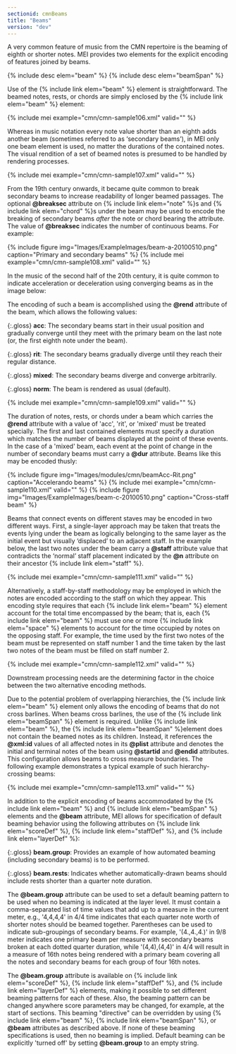 ```yaml
---
sectionid: cmnBeams
title: "Beams"
version: "dev"
---
```


A very common feature of music from the CMN repertoire is the beaming of eighth or shorter notes. MEI provides two elements for the explicit encoding of features joined by beams.

{% include desc elem="beam" %}
{% include desc elem="beamSpan" %}

Use of the {% include link elem="beam" %} element is straightforward. The beamed notes, rests, or chords are simply enclosed by the {% include link elem="beam" %} element:

{% include mei example="cmn/cmn-sample106.xml" valid="" %}

Whereas in music notation every note value shorter than an eighth adds another beam (sometimes referred to as ‘secondary beams’), in MEI only one beam element is used, no matter the durations of the contained notes. The visual rendition of a set of beamed notes is presumed to be handled by rendering processes.

{% include mei example="cmn/cmn-sample107.xml" valid="" %}

From the 19th century onwards, it became quite common to break secondary beams to increase readability of longer beamed passages. The optional **@breaksec** attribute on {% include link elem="note" %}s and {% include link elem="chord" %}s under the beam may be used to encode the breaking of secondary beams *after* the note or chord bearing the attribute. The value of **@breaksec** indicates the number of continuous beams. For example:

{% include figure img="Images/ExampleImages/beam-a-20100510.png" caption="Primary and secondary beams" %}
{% include mei example="cmn/cmn-sample108.xml" valid="" %}

In the music of the second half of the 20th century, it is quite common to indicate acceleration or deceleration using converging beams as in the image below:

The encoding of such a beam is accomplished using the **@rend** attribute of the beam, which allows the following values:

{:.gloss}
**acc**: The secondary beams start in their usual position and gradually converge until they meet with the primary beam on the last note (or, the first eighth note under the beam). 

{:.gloss}
**rit**: The secondary beams gradually diverge until they reach their regular distance. 

{:.gloss}
**mixed**: The secondary beams diverge and converge arbitrarily.

{:.gloss}
**norm**: The beam is rendered as usual (default). 

{% include mei example="cmn/cmn-sample109.xml" valid="" %}

The duration of notes, rests, or chords under a beam which carries the **@rend** attribute with a value of 'acc', 'rit', or 'mixed' must be treated specially. The first and last contained elements must specify a duration which matches the number of beams displayed at the point of these events. In the case of a 'mixed' beam, each event at the point of change in the number of secondary beams must carry a **@dur** attribute. Beams like this may be encoded thusly:

{% include figure img="Images/modules/cmn/beamAcc-Rit.png" caption="Accelerando beams" %}
{% include mei example="cmn/cmn-sample110.xml" valid="" %}
{% include figure img="Images/ExampleImages/beam-c-20100510.png" caption="Cross-staff beam" %}

Beams that connect events on different staves may be encoded in two different ways. First, a single-layer approach may be taken that treats the events lying under the beam as logically belonging to the same layer as the initial event but visually ‘displaced’ to an adjacent staff. In the example below, the last two notes under the beam carry a **@staff** attribute value that contradicts the ‘normal’ staff placement indicated by the **@n** attribute on their ancestor {% include link elem="staff" %}.

{% include mei example="cmn/cmn-sample111.xml" valid="" %}

Alternatively, a staff-by-staff methodology may be employed in which the notes are encoded according to the staff on which they appear. This encoding style requires that each {% include link elem="beam" %} element account for the total time encompassed by the beam; that is, each {% include link elem="beam" %} must use one or more {% include link elem="space" %} elements to account for the time occupied by notes on the opposing staff. For example, the time used by the first two notes of the beam must be represented on staff number 1 and the time taken by the last two notes of the beam must be filled on staff number 2.

{% include mei example="cmn/cmn-sample112.xml" valid="" %}

Downstream processing needs are the determining factor in the choice between the two alternative encoding methods.

Due to the potential problem of overlapping hierarchies, the {% include link elem="beam" %} element only allows the encoding of beams that do not cross barlines. When beams cross barlines, the use of the {% include link elem="beamSpan" %} element is required. Unlike {% include link elem="beam" %}, the {% include link elem="beamSpan" %}element does not contain the beamed notes as its children. Instead, it references the **@xml:id** values of all affected notes in its **@plist** attribute and denotes the initial and terminal notes of the beam using **@startid** and **@endid** attributes. This configuration allows beams to cross measure boundaries. The following example demonstrates a typical example of such hierarchy-crossing beams:

{% include mei example="cmn/cmn-sample113.xml" valid="" %}

In addition to the explicit encoding of beams accommodated by the {% include link elem="beam" %} and {% include link elem="beamSpan" %} elements and the **@beam** attribute, MEI allows for specification of default beaming behavior using the following attributes on {% include link elem="scoreDef" %}, {% include link elem="staffDef" %}, and {% include link elem="layerDef" %}:

{:.gloss}
**beam.group**: Provides an example of how automated beaming (including secondary beams) is to be performed.

{:.gloss}
**beam.rests**: Indicates whether automatically-drawn beams should include rests shorter than a quarter note duration.

The **@beam.group** attribute can be used to set a default beaming pattern to be used when no beaming is indicated at the layer level. It must contain a comma-separated list of time values that add up to a measure in the current meter, e.g., '4,4,4,4' in 4/4 time indicates that each quarter note worth of shorter notes should be beamed together. Parentheses can be used to indicate sub-groupings of secondary beams. For example, '(4.,4.,4.)' in 9/8 meter indicates one primary beam per measure with secondary beams broken at each dotted quarter duration, while '(4,4),(4,4)' in 4/4 will result in a measure of 16th notes being rendered with a primary beam covering all the notes and secondary beams for each group of four 16th notes.

The **@beam.group** attribute is available on {% include link elem="scoreDef" %}, {% include link elem="staffDef" %}, and {% include link elem="layerDef" %} elements, making it possible to set different beaming patterns for each of these. Also, the beaming pattern can be changed anywhere score parameters may be changed, for example, at the start of sections. This beaming "directive" can be overridden by using {% include link elem="beam" %}, {% include link elem="beamSpan" %}, or **@beam** attributes as described above. If none of these beaming specifications is used, then no beaming is implied. Default beaming can be explicitly 'turned off' by setting **@beam.group** to an empty string.
